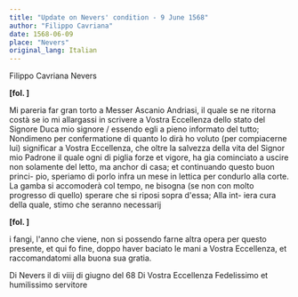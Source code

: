 ```yaml
---
title: "Update on Nevers' condition - 9 June 1568"
author: "Filippo Cavriana"
date: 1568-06-09
place: "Nevers"
original_lang: Italian
---
```


Filippo Cavriana
Nevers



**[fol. ]**

Mi pareria far gran torto a Messer Ascanio Andriasi, il quale se ne ritorna costà se io mi allargassi in scrivere a Vostra Eccellenza dello stato del Signore Duca mio signore / essendo egli a pieno informato del tutto; Nondimeno per confermatione di quanto lo dirà ho voluto (per compiacerne lui) significar a Vostra Eccellenza, che oltre la salvezza della vita del Signor mio Padrone il quale ogni di piglia forze et vigore, ha gia cominciato a uscire non solamente del letto, ma anchor di casa; et continuando questo buon princi-
pio, speriamo di porlo infra un mese in lettica per condurlo alla corte. La gamba si accomoderà col tempo, ne bisogna (se non con molto progresso di quello) sperare che si riposi sopra d'essa; Alla int-
iera cura della quale, stimo che seranno necessarij


**[fol. ]**

i fangi, l'anno che viene, non si possendo farne altra opera per questo presente, et qui fo fine, doppo haver baciato le mani a Vostra Eccellenza, et raccomandatomi alla buona sua gratia.

Di Nevers il di viiij di giugno del 68 Di Vostra Eccellenza Fedelissimo et humilissimo servitore

